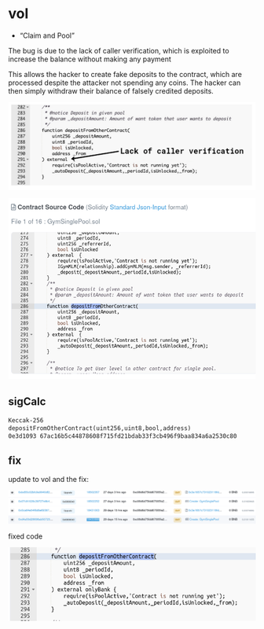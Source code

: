 # vol

* “Claim and Pool”


The bug is due to the lack of caller verification, which is exploited to increase the balance without making any payment

This allows the hacker to create fake deposits to the contract, which are processed despite the attacker not spending any coins. The hacker can then simply withdraw their balance of falsely credited deposits.



![](./vol1.png)

![](./vol2.png)

## sigCalc

```
Keccak-256 
depositFromOtherContract(uint256,uint8,bool,address)
0e3d1093 67ac16b5c44878608f715fd21bdab33f3cb496f9baa834a6a2530c80
```


## fix

update to vol and the fix:

![](./updateVolAndFix.png)

fixed code

![](./fixCode.png)